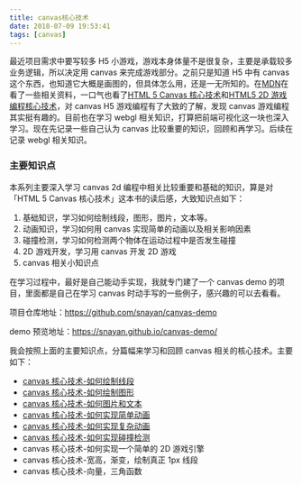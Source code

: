 ```yaml
---
title: canvas核心技术
date: 2018-07-09 19:53:41
tags: [canvas]
---
```


最近项目需求中要写较多 H5 小游戏，游戏本身体量不是很复杂，主要是承载较多业务逻辑，所以决定用 canvas 来完成游戏部分。之前只是知道 H5 中有 canvas 这个东西，也知道它大概是画图的，但具体怎么用，还是一无所知的。在[MDN](https://developer.mozilla.org/en-US/docs/Web/API/Canvas_API/Tutorial)在看了一些相关资料，一口气也看了[HTML 5 Canvas 核心技术](https://book.douban.com/subject/24533314/)和[HTML5 2D 游戏编程核心技术](https://book.douban.com/subject/27088021/)，对 canvas H5 游戏编程有了大致的了解，发现 canvas 游戏编程其实挺有趣的。目前也在学习 webgl 相关知识，打算把前端可视化这一块也深入学习。现在先记录一些自己认为 canvas 比较重要的知识，回顾和再学习。后续在记录 webgl 相关知识。

### 主要知识点

本系列主要深入学习 canvas 2d 编程中相关比较重要和基础的知识，算是对「HTML 5 Canvas 核心技术」这本书的读后感，大致知识点如下：

1. 基础知识，学习如何绘制线段，图形，图片，文本等。
2. 动画知识，学习如何用 canvas 实现简单的动画以及相关影响因素
3. 碰撞检测，学习如何检测两个物体在运动过程中是否发生碰撞
4. 2D 游戏开发，学习用 canvas 开发 2D 游戏
5. canvas 相关小知识点

在学习过程中，最好是自己能动手实现，我就专门建了一个 canvas demo 的项目，里面都是自己在学习 canvas 时动手写的一些例子，感兴趣的可以去看看。

项目仓库地址：<https://github.com/snayan/canvas-demo>

demo 预览地址：<https://snayan.github.io/canvas-demo/>

我会按照上面的主要知识点，分篇幅来学习和回顾 canvas 相关的核心技术。主要如下：

- [canvas 核心技术-如何绘制线段](/post/how_to_draw_line/)
- [canvas 核心技术-如何绘制图形](/post/how_to_draw_graphics/)
- [canvas 核心技术-如何图片和文本](/post/how_to_draw_image_and_text/)
- [canvas 核心技术-如何实现简单动画](/post/how_to_implement_simple_animations/)
- [canvas 核心技术-如何实现复杂动画](/post/how_to_implement_complex_animations/)
- [canvas 核心技术-如何实现碰撞检测](/post/how_to_detect_collision/)
- canvas 核心技术-如何实现一个简单的 2D 游戏引擎
- canvas 核心技术-宽高，渐变，绘制真正 1px 线段
- canvas 核心技术-向量，三角函数

